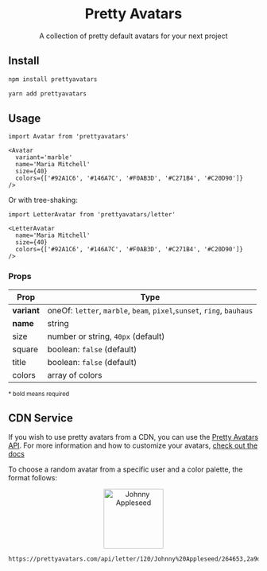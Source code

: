 <div align="center">

# Pretty Avatars

A collection of pretty default avatars for your next project

<!-- ![boring avatars preview](packages/prettyavatars/public/preview.png) -->

</div>

## Install

```sh
npm install prettyavatars
```

```sh
yarn add prettyavatars
```

## Usage

<!-- prettier-ignore -->
```tsx
import Avatar from 'prettyavatars'

<Avatar
  variant='marble'
  name='Maria Mitchell'
  size={40}
  colors={['#92A1C6', '#146A7C', '#F0AB3D', '#C271B4', '#C20D90']}
/>
```

Or with tree-shaking:

<!-- prettier-ignore -->
```tsx
import LetterAvatar from 'prettyavatars/letter'

<LetterAvatar
  name='Maria Mitchell'
  size={40}
  colors={['#92A1C6', '#146A7C', '#F0AB3D', '#C271B4', '#C20D90']}
/>
```

### Props

| Prop        | Type                                                                   |
| ----------- | ---------------------------------------------------------------------- |
| **variant** | oneOf: `letter`, `marble`, `beam`, `pixel`,`sunset`, `ring`, `bauhaus` |
| **name**    | string                                                                 |
| size        | number or string, `40px` (default)                                     |
| square      | boolean: `false` (default)                                             |
| title       | boolean: `false` (default)                                             |
| colors      | array of colors                                                        |

<sub>\* bold means required</sub>

## CDN Service

If you wish to use pretty avatars from a CDN, you can use the [Pretty Avatars API](https://prettyavatars.com/docs). For more information and how to customize your avatars, [check out the docs](https://prettyavatars.com/docs)

To choose a random avatar from a specific user and a color palette, the format follows:

<div align="center">
<img src="https://prettyavatars.com/api/letter/120/Johnny%20Appleseed/264653,2a9d8f,e9c46a,f4a261,e76f51" alt="Johnny Appleseed" width="120" height="120" />
</div>

```url
https://prettyavatars.com/api/letter/120/Johnny%20Appleseed/264653,2a9d8f,e9c46a,f4a261,e76f51
```
